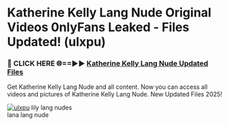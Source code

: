 # Katherine Kelly Lang Nude Original Videos 0nlyFans Leaked - Files Updated! (ulxpu)

<h3>🔴 CLICK HERE 🌐==►► <a href="https://tinyurl.com/yrmya6cz" rel="nofollow">Katherine Kelly Lang Nude Updated Files</a></h3>

Get Katherine Kelly Lang Nude and all content. Now you can access all videos and pictures of Katherine Kelly Lang Nude. New Updated Files 2025!

[![ulxpu](https://i.imgur.com/FMdXYCs.gif)](https://tinyurl.com/yrmya6cz)
lily lang nudes<br>
lana lang nude